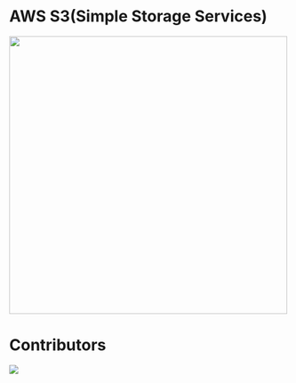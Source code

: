 # AWS S3(Simple Storage Services)

<IMG align="center" src="https://cdn.havecamerawilltravel.com/photographer/files/2013/03/Amazon-S3-1068x339.jpg" width="500"/>

# Contributors

<a href="https://github.com/ashishkrb7/AWS-S3-Simple-Storage-Services-/graphs/contributors">
  <img src="https://contrib.rocks/image?repo=ashishkrb7/AWS-S3-Simple-Storage-Services-" />
</a>
